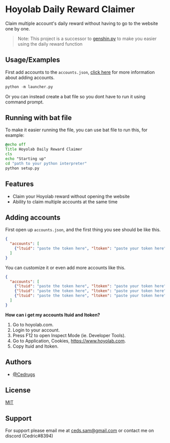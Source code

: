
# Hoyolab Daily Reward Claimer

Claim multiple account's daily reward without having to go to the website one by one.

>Note: This project is a successor to [genshin.py](https://github.com/thesadru/genshin.py/) to make you easier using the daily reward function




## Usage/Examples
First add accounts to the `accounts.json`, [click here](https://github.com/Cedrugs/hoyolab-daily-reward-claimer#adding-accounts) for more information about adding accounts.
```python
python -m launcher.py
```
Or you can instead create a bat file so you dont have to run it using command prompt.




## Running with bat file
To make it easier running the file, you can use bat file to run this, for example:
```bat
@echo off
Title Hoyolab Daily Reward Claimer
cls
echo "Starting up"
cd "path to your python interpreter"
python setup.py
```




## Features

- Claim your Hoyolab reward without opening the website
- Ability to claim multiple accounts at the same time




## Adding accounts

First open up `accounts.json`, and the first thing you see should be like this.

```json
{
  "accounts": [
    {"ltuid": "paste the token here", "ltoken": "paste your token here"}
  ]
}
```

You can customize it or even add more accounts like this.

```json
{
  "accounts": [
    {"ltuid": "paste the token here", "ltoken": "paste your token here"},
    {"ltuid": "paste the token here", "ltoken": "paste your token here"},
    {"ltuid": "paste the token here", "ltoken": "paste your token here"}
  ]
}
```

**How can i get my accounts ltuid and ltoken?**

1. Go to hoyolab.com.
2. Login to your account.
3. Press F12 to open Inspect Mode (ie. Developer Tools). 
4. Go to Application, Cookies, https://www.hoyolab.com.
5. Copy ltuid and ltoken.



## Authors

- [@Cedrugs](https://github.com/Cedrugs)


## License

[MIT](https://choosealicense.com/licenses/mit/)


## Support

For support please email me at ceds.sam@gmail.com or contact me on discord (Cedric#8394)

